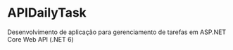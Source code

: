 # APIDailyTask
Desenvolvimento de aplicação para gerenciamento de tarefas em ASP.NET Core Web API (.NET 6)
